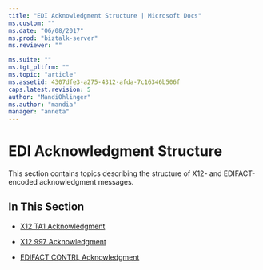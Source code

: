 ```yaml
---
title: "EDI Acknowledgment Structure | Microsoft Docs"
ms.custom: ""
ms.date: "06/08/2017"
ms.prod: "biztalk-server"
ms.reviewer: ""

ms.suite: ""
ms.tgt_pltfrm: ""
ms.topic: "article"
ms.assetid: 4307dfe3-a275-4312-afda-7c16346b506f
caps.latest.revision: 5
author: "MandiOhlinger"
ms.author: "mandia"
manager: "anneta"
---
```

# EDI Acknowledgment Structure
This section contains topics describing the structure of X12- and EDIFACT-encoded acknowledgment messages.  
  
## In This Section  
  
-   [X12 TA1 Acknowledgment](../core/x12-ta1-acknowledgment.md)  
  
-   [X12 997 Acknowledgment](../core/x12-997-acknowledgment.md)  
  
-   [EDIFACT CONTRL Acknowledgment](../core/edifact-contrl-acknowledgment.md)